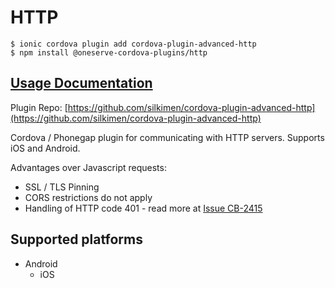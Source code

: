# HTTP

```text
$ ionic cordova plugin add cordova-plugin-advanced-http
$ npm install @oneserve-cordova-plugins/http
```

## [Usage Documentation](https://oneserve.gitbook.io/oneserve-cordova-plugins/plugins/http/)

Plugin Repo: [https://github.com/silkimen/cordova-plugin-advanced-http](https://github.com/silkimen/cordova-plugin-advanced-http)

Cordova / Phonegap plugin for communicating with HTTP servers. Supports iOS and Android.

Advantages over Javascript requests:

* SSL / TLS Pinning
* CORS restrictions do not apply
* Handling of HTTP code 401 - read more at [Issue CB-2415](https://issues.apache.org/jira/browse/CB-2415)

## Supported platforms

* Android
  * iOS

